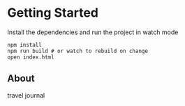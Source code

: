 # Getting Started

Install the dependencies and run the project in watch mode

```
npm install
npm run build # or watch to rebuild on change
open index.html
```

## About

travel journal
